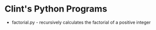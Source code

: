 # Clint's Python Programs

* factorial.py - recursively calculates the factorial of a positive integer
